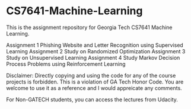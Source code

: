 # CS7641-Machine-Learning

This is the assignment repository for Georgia Tech CS7641 Machine Learning.


Assignment 1 Phishing Website and Letter Recognition using Supervised Learning
Assignment 2 Study on Randomized Optimization
Assignment 3 Study on Unsupervised Learning
Assignment 4 Study Markov Decision Process Problems using Reinforcement Learning


Disclaimer: Directly copying and using the code for any of the course projects is forbidden. This is a violation of GA Tech Honor Code.
You are welcome to use it as a reference and I would appreicate any comments.

For Non-GATECH students, you can access the lectures from Udacity. 